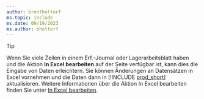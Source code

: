 ```yaml
---
author: brentholtorf
ms.topic: include
ms.date: 09/19/2023
ms.author: bholtorf
---
```


> [!TIP]
> Wenn Sie viele Zeilen in einem Erf.-Journal oder Lagerarbeitsblatt haben und die Aktion **In Excel bearbeiten** auf der Seite verfügbar ist, kann dies die Eingabe von Daten erleichtern. Sie können Änderungen an Datensätzen in Excel vornehmen und die Daten dann in [!INCLUDE [prod_short](prod_short.md)] aktualisieren. Weitere Informationen über die Aktion In Excel bearbeiten finden Sie unter [In Excel bearbeiten](../across-work-with-excel.md#edit-in-excel). 
